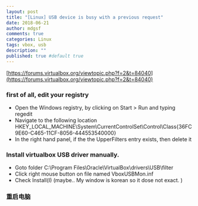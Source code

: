 ```yaml
---
layout: post
title: "[Linux] USB device is busy with a previous request"
date: 2018-06-21
author: mdgsf
comments: true
categories: Linux
tags: vbox, usb
description: ""
published: true #default true
---
```


[https://forums.virtualbox.org/viewtopic.php?f=2&t=84040](https://forums.virtualbox.org/viewtopic.php?f=2&t=84040)


### first of all, edit your registry

- Open the Windows registry, by clicking on Start > Run and typing regedit
- Navigate to the following location HKEY_LOCAL_MACHINE\System\CurrentControlSet\Control\Class\{36FC9E60-C465-11CF-8056-444553540000}
- In the right hand panel, if the the UpperFilters entry exists, then delete it

### Install virtualbox USB driver manually.

- Goto folder C:\Program Files\Oracle\VirtualBox\drivers\USB\filter
- Click right mouse button on file named VboxUSBMon.inf
- Check Install(I) (maybe.. My window is korean so it dose not exact. )

### 重启电脑
